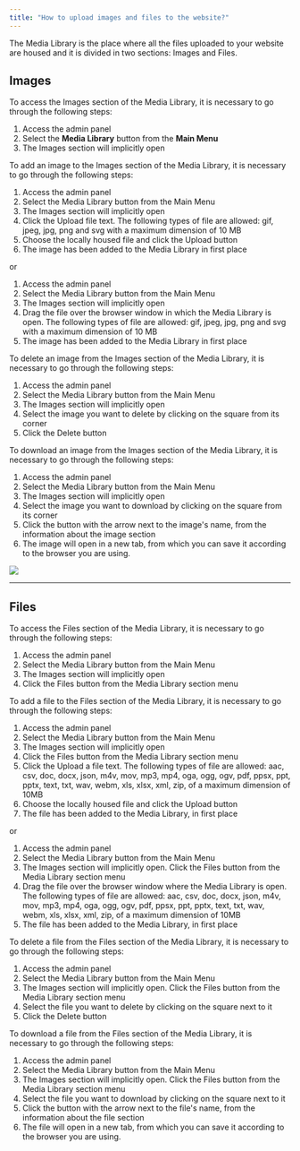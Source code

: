 ```yaml
---
title: "How to upload images and files to the website?"
---
```


The Media Library is the place where all the files uploaded to your
website are housed and it is divided in two sections: Images and Files.

## Images

To access the Images section of the Media Library, it is necessary to go
through the following steps:

1)  Access the admin panel
2)  Select the **Media Library** button from the **Main Menu**
3)  The Images section will implicitly open

To add an image to the Images section of the Media Library, it is
necessary to go through the following steps:

1)  Access the admin panel
2)  Select the Media Library button from the Main Menu
3)  The Images section will implicitly open
4)  Click the Upload file text. The following types of file are allowed:
    gif, jpeg, jpg, png and svg with a maximum dimension of 10 MB
5)  Choose the locally housed file and click the Upload button
6)  The image has been added to the Media Library in first place

or

1)  Access the admin panel
2)  Select the Media Library button from the Main Menu
3)  The Images section will implicitly open
4)  Drag the file over the browser window in which the Media Library is
    open. The following types of file are allowed: gif, jpeg, jpg, png
    and svg with a maximum dimension of 10 MB
5)  The image has been added to the Media Library in first place

To delete an image from the Images section of the Media Library, it is
necessary to go through the following steps:

1)  Access the admin panel
2)  Select the Media Library button from the Main Menu
3)  The Images section will implicitly open
4)  Select the image you want to delete by clicking on the square from
    its corner
5)  Click the Delete button

To download an image from the Images section of the Media Library, it is
necessary to go through the following steps:

1)  Access the admin panel
2)  Select the Media Library button from the Main Menu
3)  The Images section will implicitly open
4)  Select the image you want to download by clicking on the square from
    its corner
5)  Click the button with the arrow next to the image's name, from the
    information about the image section
6)  The image will open in a new tab, from which you can save it
    according to the browser you are using.

<a href="/build/help/008.png">
    <img src="/build/help/008.png" />
</a>

---

## Files

To access the Files section of the Media Library, it is necessary to go
through the following steps:

1)  Access the admin panel
2)  Select the Media Library button from the Main Menu
3)  The Images section will implicitly open
4)  Click the Files button from the Media Library section menu

To add a file to the Files section of the Media Library, it is necessary
to go through the following steps:

1)  Access the admin panel
2)  Select the Media Library button from the Main Menu
3)  The Images section will implicitly open
4)  Click the Files button from the Media Library section menu
5)  Click the Upload a file text. The following types of file are
    allowed: aac, csv, doc, docx, json, m4v, mov, mp3, mp4, oga, ogg,
    ogv, pdf, ppsx, ppt, pptx, text, txt, wav, webm, xls, xlsx, xml,
    zip, of a maximum dimension of 10MB
6)  Choose the locally housed file and click the Upload button
7)  The file has been added to the Media Library, in first place

or

1)  Access the admin panel
2)  Select the Media Library button from the Main Menu
3)  The Images section will implicitly open. Click the Files button from
    the Media Library section menu
4)  Drag the file over the browser window where the Media Library is
    open. The following types of file are allowed: aac, csv, doc,
    docx, json, m4v, mov, mp3, mp4, oga, ogg, ogv, pdf, ppsx, ppt,
    pptx, text, txt, wav, webm, xls, xlsx, xml, zip, of a maximum
    dimension of 10MB
5)  The file has been added to the Media Library, in first place

To delete a file from the Files section of the Media Library, it is
necessary to go through the following steps:

1)  Access the admin panel
2)  Select the Media Library button from the Main Menu
3)  The Images section will implicitly open. Click the Files button from
    the Media Library section menu
4)  Select the file you want to delete by clicking on the square next to it
5)  Click the Delete button

To download a file from the Files section of the Media Library, it is
necessary to go through the following steps:

1)  Access the admin panel
2)  Select the Media Library button from the Main Menu
3)  The Images section will implicitly open. Click the Files button from
    the Media Library section menu
4)  Select the file you want to download by clicking on the square next
    to it
5)  Click the button with the arrow next to the file's name, from the
    information about the file section
6)  The file will open in a new tab, from which you can save it
    according to the browser you are using.
